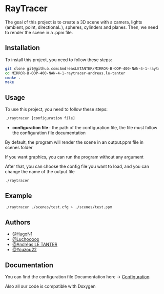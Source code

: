 # RayTracer

The goal of this project is to create a 3D scene with a camera, lights (ambient, point, directional..), spheres, cylinders and planes. Then, we need to render the scene in a .ppm file.

## Installation

To install this project, you need to follow these steps:

```bash
git clone git@github.com:AndreasLETANTER/MIRROR-B-OOP-400-NAN-4-1-raytracer-andreas.le-tanter.git
cd MIRROR-B-OOP-400-NAN-4-1-raytracer-andreas.le-tanter
cmake .
make
```

## Usage

To use this project, you need to follow these steps:

```bash
./raytracer [configuration file]
```

- **configuration file** : the path of the configuration file, the file must follow the configuration file documentation

By default, the program will render the scene in an output.ppm file in scenes folder

If you want graphics, you can run the program without any argument

After that, you can choose the config file you want to load, and you can change the name of the output file

```bash
./raytracer
```

## Example

```bash
./raytracer ./scenes/test.cfg > ./scenes/test.ppm
```

## Authors

- [@HugoN1](https://www.github.com/HugoN1)
- [@Luchooooo](https://www.github.com/lbarreteau)
- [@Andréas LE TANTER](https://www.github.com/AndreasLETANTER)
- [@Ycuzou22](https://www.github.com/ycuzou22)

## Documentation

You can find the configuration file Documentation here -> [Configuration](CONFIGURATION-FILE.md)

Also all our code is compatible with Doxygen
